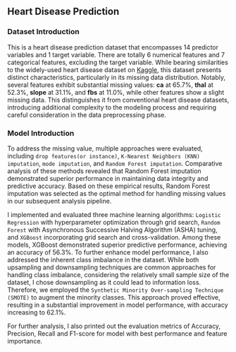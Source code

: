 ## Heart Disease Prediction

### Dataset Introduction

This is a heart disease prediction dataset that encompasses 14 predictor variables and 1 target variable. There are totally 6 numerical features and 7 categorical features, excluding the target variable. While bearing similarities to the widely-used heart disease dataset on [Kaggle](https://www.kaggle.com/datasets/johnsmith88/heart-disease-dataset), this dataset  presents distinct characteristics, particularly in its missing data distribution. Notably, several features exhibit substantial missing values: **ca** at 65.7%, **thal** at 52.3%, **slope** at 31.1%, and **fbs** at 11.0%, while other features show a slight missing data. This distinguishes it from conventional heart disease datasets, introducing additional complexity to the modeling process and requiring careful consideration in the data preprocessing phase.

### Model Introduction

To address the missing value, multiple approaches were evaluated, including `drop features(or instance)`, `K-Nearest Neighbors (KNN) imputation`, `mode imputation`, and `Random Forest imputation`. Comparative analysis of these methods revealed that Random Forest imputation demonstrated superior performance in maintaining data integrity and predictive accuracy. Based on these empirical results, Random Forest imputation was selected as the optimal method for handling missing values in our subsequent analysis pipeline.

I implemented and evaluated three machine learning algorithms: `Logistic Regression` with hyperparameter optimization through grid search, `Random Forest` with Asynchronous Successive Halving Algorithm (ASHA) tuning, and `XGBoost` incorporating grid search and cross-validation. Among these models, XGBoost demonstrated superior predictive performance, achieving an accuracy of 56.3%. To further enhance model performance, I also addressed the inherent class imbalance in the dataset. While both upsampling and downsampling techniques are common approaches for handling class imbalance, considering the relatively small sample size of the dataset, I chose downsampling as it could lead to information loss. Therefore, we employed the `Synthetic Minority Over-sampling Technique (SMOTE)` to augment the minority classes. This approach proved effective, resulting in a substantial improvement in model performance, with accuracy increasing to 62.1%. 

For further analysis, I also printed out the evaluation metrics of Accuracy, Precision, Recall and F1-score for model with best performance and feature importance.
